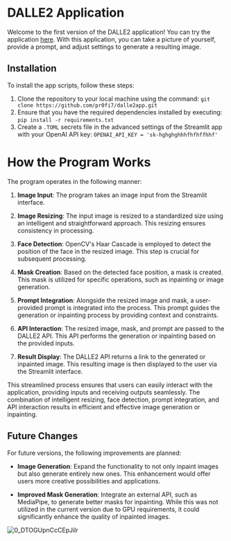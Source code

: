 # DALLE2 Application

Welcome to the first version of the DALLE2 application! You can try the application [here]([link](https://dalle2inpainter.streamlit.app/)). With this application, you can take a picture of yourself, provide a prompt, and adjust settings to generate a resulting image.

## Installation

To install the app scripts, follow these steps:

1. Clone the repository to your local machine using the command:
   ```git clone https://github.com/pr0fi7/dalle2app.git```
2. Ensure that you have the required dependencies installed by executing:
  ```pip install -r requirements.txt```
3. Create a `.TOML` secrets file in the advanced settings of the Streamlit app with your OpenAI API key:
  ```OPENAI_API_KEY = 'sk-hghghghhhfhfhffhhf'```


# How the Program Works

The program operates in the following manner:

1. **Image Input**: The program takes an image input from the Streamlit interface.
   
2. **Image Resizing**: The input image is resized to a standardized size using an intelligent and straightforward approach. This resizing ensures consistency in processing.
   
3. **Face Detection**: OpenCV's Haar Cascade is employed to detect the position of the face in the resized image. This step is crucial for subsequent processing.
   
4. **Mask Creation**: Based on the detected face position, a mask is created. This mask is utilized for specific operations, such as inpainting or image generation.
   
5. **Prompt Integration**: Alongside the resized image and mask, a user-provided prompt is integrated into the process. This prompt guides the generation or inpainting process by providing context and constraints.
   
6. **API Interaction**: The resized image, mask, and prompt are passed to the DALLE2 API. This API performs the generation or inpainting based on the provided inputs.
   
7. **Result Display**: The DALLE2 API returns a link to the generated or inpainted image. This resulting image is then displayed to the user via the Streamlit interface.

This streamlined process ensures that users can easily interact with the application, providing inputs and receiving outputs seamlessly. The combination of intelligent resizing, face detection, prompt integration, and API interaction results in efficient and effective image generation or inpainting.

## Future Changes

For future versions, the following improvements are planned:

- **Image Generation**: Expand the functionality to not only inpaint images but also generate entirely new ones. This enhancement would offer users more creative possibilities and applications.
  
- **Improved Mask Generation**: Integrate an external API, such as MediaPipe, to generate better masks for inpainting. While this was not utilized in the current version due to GPU requirements, it could significantly enhance the quality of inpainted images.
  
![0_DTOGUpnCcCEpJiIr](https://github.com/pr0fi7/dalle2app/assets/53155116/59153639-1e3a-40f5-b718-f3b2b09788f2)

